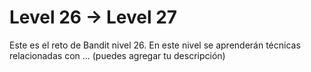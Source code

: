 # Level 26 → Level 27
Este es el reto de Bandit nivel 26. En este nivel se aprenderán técnicas relacionadas con ... (puedes agregar tu descripción)
